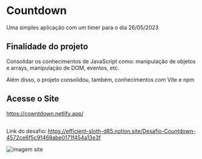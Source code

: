 # Countdown

Uma simples aplicação com um timer para o dia 26/05/2023

## Finalidade do projeto

Consolidar os conhecimentos de JavaScript como: manipulação de objetos e arrays, manipulação de DOM, eventos, etc.

Além disso, o projeto consolidou, também, conhecimentos com Vite e npm

## Acesse o Site

https://cowntdown.netlify.app/

##
Link do desafio: https://efficient-sloth-d85.notion.site/Desafio-Countdown-4572ce6f5c91469abe0171f454a13e3f

![imagem site](https://i.ibb.co/kM4rCCG/Image.png)
